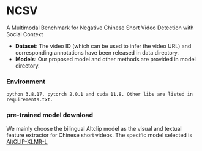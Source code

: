 # NCSV
A Multimodal Benchmark for Negative Chinese Short Video Detection with Social Context
- **Dataset**: The video ID (which can be used to infer the video URL) and corresponding annotations have been released in data directory.
- **Models**: Our proposed model and other methods are provided in model directory.
### Environment 
```
python 3.8.17, pytorch 2.0.1 and cuda 11.8. Other libs are listed in requirements.txt.
```



### pre-trained model download

We mainly choose the bilingual Altclip model as the visual and textual feature extractor for Chinese short videos. The specific model selected is [AltCLIP-XLMR-L](https://model.baai.ac.cn/model-detail/100075)

